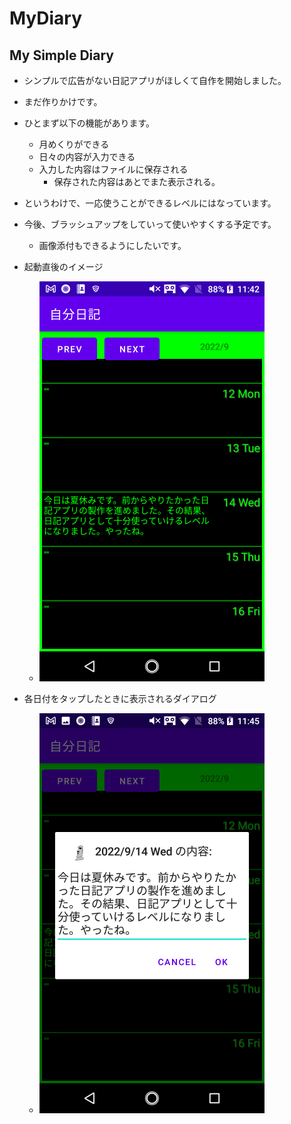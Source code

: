 # MyDiary
## My Simple Diary

- シンプルで広告がない日記アプリがほしくて自作を開始しました。
- まだ作りかけです。
- ひとまず以下の機能があります。
  - 月めくりができる
  - 日々の内容が入力できる
  - 入力した内容はファイルに保存される
    - 保存された内容はあとでまた表示される。
- というわけで、一応使うことができるレベルにはなっています。
- 今後、ブラッシュアップをしていって使いやすくする予定です。
  - 画像添付もできるようにしたいです。

- 起動直後のイメージ
  - <img src="img/01.png">
- 各日付をタップしたときに表示されるダイアログ
  - <img src="img/02.png">
